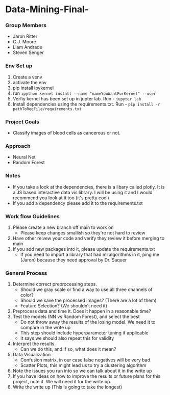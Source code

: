 # Data-Mining-Final-
### Group Members
- Jaron Ritter
- C.J. Moore
- Liam Andrade
- Steven Senger

### Env Set up
1. Create a venv
2. activate the env
3. pip install ipykernel
4. run `ipython kernel install --name "nameYouWantForKernel" --user`
5. Verfiy kernel has been set up in jupter lab. Run - `jupyter lab`
6. Install dependencies using the requirements.txt. Run - `pip install -r pathToReqFile/requirements.txt`

### Project Goals
- Classify images of blood cells as cancerous or not.

### Approach
- Neural Net
- Random Forest

### Notes
- If you take a look at the dependencies, there is a libary called plotly. It is a JS based interactive data vis library. I will be using it and I would recommend you look at it too (it's pretty cool)
- If you add a dependency please add it to the requirements.txt

### Work flow Guidelines
1. Please create a new branch off main to work on
    - Please keep changes smallish so they're not hard to review
2. Have other reivew your code and verify they review it before merging to main
3. If you add new packages into it, please update the requirements.txt
    - If you need to import a library that had ml algorithms in it, ping me (Jaron) because they need approval by Dr. Saquer

### General Process
1.	Determine correct preprocessing steps. 
    - Should we gray scale or find a way to use all three channels of color?
    - Should we save the processed images? (There are a lot of them)
    - Feature Selection? (We shouldn’t need it)
2.	Preprocess data and time it. Does it happen in a reasonable time?
3.	Test the models (NN vs Random Forest), and select the best
    - Do not throw away the results of the losing model. We need it to compare in the write up
    - This step should include hyperparameter tuning if applicable 
    - It says we should also repeat this for validity
4.	Interpret the results. 
    - Can we do this, and if so, what does it mean?
5.	Data Visualization
    - Confusion matrix, in our case false negatives will be very bad
    - Scatter Plots, this might lead us to try a clustering algorithm
6.	Note the issues you run into so we can talk about it in the write up
7.	If you have ideas on how to improve the results or future plans for this project, note it. We will need it for the write up. 
8. Write the write up (This is going to take the longest)
